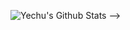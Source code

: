 <!-- ### Hi, there! I'm Yechu 👋

<!--
**yechukim/yechukim** is a ✨ _special_ ✨ repository because its `README.md` (this file) appears on your GitHub profile.

Here are some ideas to get you started:

- 🔭 I’m currently working on ...
- 🌱 I’m currently learning ...
- 👯 I’m looking to collaborate on ...
- 🤔 I’m looking for help with ...
- 💬 Ask me about ...
- 📫 How to reach me: ...

-->
![Yechu's Github Stats](https://github-readme-stats.vercel.app/api?username=yechukim&bg_color=50,4A1133,0B1133&text_color=5CDD8F&show_icons=true&icon_color=EFFA4B&title_color=EC7F8F)
 -->
